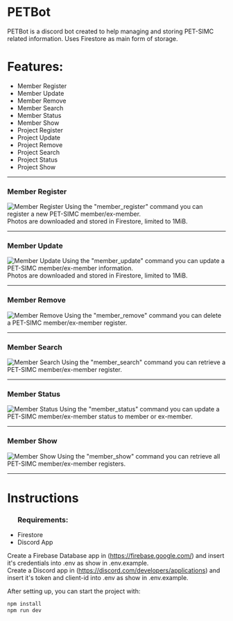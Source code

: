 # PETBot

PETBot is a discord bot created to help managing and storing PET-SIMC related information.
Uses Firestore as main form of storage.


<h1>Features:</h1>

<ul>
    <li>Member Register</li>
    <li>Member Update</li>
    <li>Member Remove</li>
    <li>Member Search</li>
    <li>Member Status</li>
    <li>Member Show</li>
    <li>Project Register</li>
    <li>Project Update</li>
    <li>Project Remove</li>
    <li>Project Search</li>
    <li>Project Status</li>
    <li>Project Show</li>
</ul>

-----

<h3>Member Register</h3>
<img src="src/assets/member_register.png" title="Member Register"></img>
Using the "member_register" command you can register a new PET-SIMC member/ex-member.<br>
Photos are downloaded and stored in Firestore, limited to 1MiB.  

-----

<h3>Member Update</h3>
<img src="src/assets/member_update.png" title="Member Update"></img>
Using the "member_update" command you can update a PET-SIMC member/ex-member information.<br>
Photos are downloaded and stored in Firestore, limited to 1MiB.  

-----

<h3>Member Remove</h3>
<img src="src/assets/member_remove.png" title="Member Remove"></img>
Using the "member_remove" command you can delete a PET-SIMC member/ex-member register.<br>

-----

<h3>Member Search</h3>
<img src="src/assets/member_search.png" title="Member Search"></img>
Using the "member_search" command you can retrieve a PET-SIMC member/ex-member register.<br>

-----

<h3>Member Status</h3>
<img src="src/assets/member_status.png" title="Member Status"></img>
Using the "member_status" command you can update a PET-SIMC member/ex-member status to member or ex-member.<br>

-----

<h3>Member Show</h3>
<img src="src/assets/member_show.png" title="Member Show"></img>
Using the "member_show" command you can retrieve all PET-SIMC member/ex-member registers.<br>

-----

<h1>Instructions</h1>

<ul><h3>Requirements:</h3> 
    <li>Firestore</li>
    <li>Discord App</li>
</ul>


Create a Firebase Database app in (https://firebase.google.com/) and insert it's credentials into .env as show in .env.example.<br>
Create a Discord app in (https://discord.com/developers/applications) and insert it's token and client-id into .env as show in .env.example.

After setting up, you can start the project with: 

```bash
npm install
npm run dev
```
